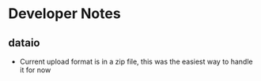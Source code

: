 # Developer Notes
## dataio
- Current upload format is in a zip file, this was the easiest way to handle it for now

